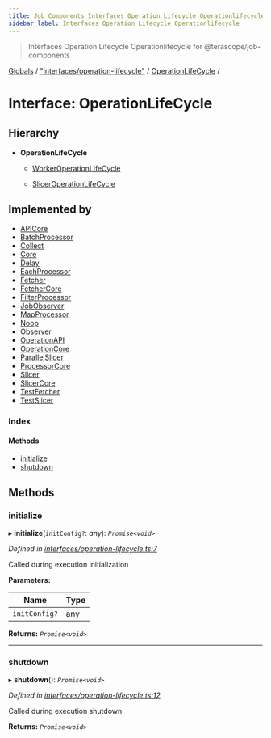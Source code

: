 ```yaml
---
title: Job Components Interfaces Operation Lifecycle Operationlifecycle
sidebar_label: Interfaces Operation Lifecycle Operationlifecycle
---
```


> Interfaces Operation Lifecycle Operationlifecycle for @terascope/job-components

[Globals](../overview.md) / ["interfaces/operation-lifecycle"](../modules/_interfaces_operation_lifecycle_.md) / [OperationLifeCycle](_interfaces_operation_lifecycle_.operationlifecycle.md) /

# Interface: OperationLifeCycle

## Hierarchy

* **OperationLifeCycle**

  * [WorkerOperationLifeCycle](_interfaces_operation_lifecycle_.workeroperationlifecycle.md)

  * [SlicerOperationLifeCycle](_interfaces_operation_lifecycle_.sliceroperationlifecycle.md)

## Implemented by

* [APICore](../classes/_operations_core_api_core_.apicore.md)
* [BatchProcessor](../classes/_operations_batch_processor_.batchprocessor.md)
* [Collect](../classes/_builtin_collect_processor_.collect.md)
* [Core](../classes/_operations_core_core_.core.md)
* [Delay](../classes/_builtin_delay_processor_.delay.md)
* [EachProcessor](../classes/_operations_each_processor_.eachprocessor.md)
* [Fetcher](../classes/_operations_fetcher_.fetcher.md)
* [FetcherCore](../classes/_operations_core_fetcher_core_.fetchercore.md)
* [FilterProcessor](../classes/_operations_filter_processor_.filterprocessor.md)
* [JobObserver](../classes/_operations_job_observer_.jobobserver.md)
* [MapProcessor](../classes/_operations_map_processor_.mapprocessor.md)
* [Noop](../classes/_builtin_noop_processor_.noop.md)
* [Observer](../classes/_operations_observer_.observer.md)
* [OperationAPI](../classes/_operations_operation_api_.operationapi.md)
* [OperationCore](../classes/_operations_core_operation_core_.operationcore.md)
* [ParallelSlicer](../classes/_operations_parallel_slicer_.parallelslicer.md)
* [ProcessorCore](../classes/_operations_core_processor_core_.processorcore.md)
* [Slicer](../classes/_operations_slicer_.slicer.md)
* [SlicerCore](../classes/_operations_core_slicer_core_.slicercore.md)
* [TestFetcher](../classes/_builtin_test_reader_fetcher_.testfetcher.md)
* [TestSlicer](../classes/_builtin_test_reader_slicer_.testslicer.md)

### Index

#### Methods

* [initialize](_interfaces_operation_lifecycle_.operationlifecycle.md#initialize)
* [shutdown](_interfaces_operation_lifecycle_.operationlifecycle.md#shutdown)

## Methods

###  initialize

▸ **initialize**(`initConfig?`: *any*): *`Promise<void>`*

*Defined in [interfaces/operation-lifecycle.ts:7](https://github.com/terascope/teraslice/tree/0c8b1cfadd6cd255811e506264906c5373f2ebea/packages/job-components/interfaces/operation-lifecycle.ts#L7)*

Called during execution initialization

**Parameters:**

Name | Type |
------ | ------ |
`initConfig?` | any |

**Returns:** *`Promise<void>`*

___

###  shutdown

▸ **shutdown**(): *`Promise<void>`*

*Defined in [interfaces/operation-lifecycle.ts:12](https://github.com/terascope/teraslice/tree/0c8b1cfadd6cd255811e506264906c5373f2ebea/packages/job-components/interfaces/operation-lifecycle.ts#L12)*

Called during execution shutdown

**Returns:** *`Promise<void>`*
